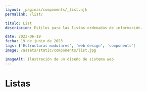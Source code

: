 ```yaml
---
layout: _paginas/components/_list.njk
permalink: /list/

titulo: List
descripcion: Estilos para las listas ordenadas de información.

date: 2023-06-19
fecha: 19 de junio de 2023
tags: ['Estructuras modulares', 'web design', 'components']
image: /assets/static/components/list.jpg

imageAlt: Ilustración de un diseño de sistema web
---
```


# Listas
